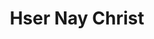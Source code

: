 ---
pid: mp153
title: Hser Nay Christ
location_transcription: Marconi Plaza
coordinates: "[-75.172553033591, 39.9156375]"
zipcode: 
gen_neighborhood: 
neighborhood: 
outside_phl: 
age: '11'
age_range: 6-13
instagram: 
image_file_name: mp_153.jpg
proposal_transcription: Everyone in the world.
topic: Environment,Person
topic_summary: 0, 0
type: Sculpture Statue
keywords_other: 
credit: 
image_labels: The earth
twitter: 
facebook: 
permalink: "/monuments/mp153/"
layout: item-page
---